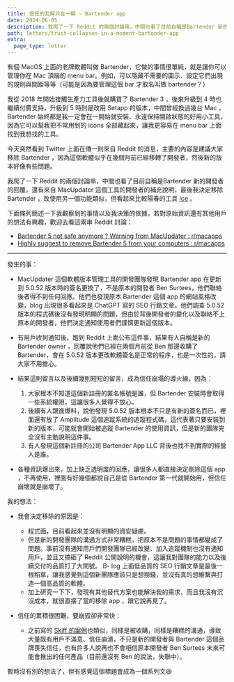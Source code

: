 ```yaml
---
title: 信任的瓦解只在一瞬 - Bartender app
date: 2024-06-05
description: 我爬了一下 Reddit 的兩個討論串，中間也看了目前自稱是Bartender 新的開發者的回覆，還有來自 MacUpdater 這個工具的開發者的補充說明，最後我決定移除 Bartender ，改使用另一個功能類似，但看起來比較陽春的工具 Ice。
path: letters/trust-collapses-in-a-moment-bartender-app
extra:
  page_type: letter
---
```


有個 MacOS 上面的老牌軟體叫做 Bartender，它做的事情很單純，就是讓你可以管理你在 Mac 頂端的 menu bar。例如，可以隱藏不需要的圖示、設定它們出現的規則與間距等等（可能是因為要管理這個 bar 才取名叫做 bartender？）

我從 2018 年開始接觸生產力工具後就購買了 Bartender 3 ，後來升級到 4 時也繼續付費支持，升級到 5 時則是改用 Setapp 的版本，中間曾經換過幾台 Mac ，Bartender 始終都是我一定會在一開始就安裝、永遠保持開啟狀態的好用小工具，因為它可以幫我把不常用到的 icons 全部藏起來，讓我更容易在 menu bar 上面找到我想找的工具。

今天突然看到 Twitter 上面在傳一則來自 Reddit 的消息，主要的內容是建議大家移除 Bartender ，因為這個軟體似乎在幾個月前已經移轉了開發者，然後新的版本好像有些問題。

我爬了一下 Reddit 的兩個討論串，中間也看了目前自稱是Bartender 新的開發者的回覆，還有來自 MacUpdater 這個工具的開發者的補充說明，最後我決定移除 Bartender ，改使用另一個功能類似，但看起來比較陽春的工具 [Ice](https://github.com/jordanbaird/Ice) 。

下面條列簡述一下我觀察到的事情以及我決策的依據，若對原始資訊還有其他用戶的想法有興趣，歡迎去看這兩串 Reddit 討論：

- [Bartender 5 not safe anymore ? Warning from MacUpdater : r/macapps](https://www.reddit.com/r/macapps/comments/1d7zjv8/bartender_5_not_safe_anymore_warning_from/)
- [Highly suggest to remove Bartender 5 from your computers : r/macapps](https://www.reddit.com/r/macapps/comments/1d87ykz/highly_suggest_to_remove_bartender_5_from_your/?sort=new)

---

發生的事：

- MacUpdater 這個軟體版本管理工具的開發團隊發現 Bartender app 在更新到 5.0.52 版本時的簽名更換了，不是原本的開發者 Ben Surtees，他們聯絡後者得不到任何回應。他們也發現原本 Bartender 這個 app 的網站風格改變，blog 出現很多看起來是 ChatGPT 寫的 SEO 行銷文章。他們調查 5.0.52 版本的程式碼後沒有發現明顯的問題，但由於背後開發者的變化以及聯絡不上原本的開發者，他們決定通知使用者們謹慎更新這個版本。

- 有用戶收到通知後，跑到 Reddit 上面公布這件事，結果有人自稱是新的 Bartender owner ，回覆說他們已經在兩個月前從 Ben 那邊收購了 Bartender，會在 5.0.52 版本更改軟體簽名是正常的程序，也是一次性的，請大家不用擔心。

- 結果這則留言以及後續幾則短短的留言，成為信任崩塌的導火線，因為：
    1. 大家根本不知道這個新註冊的匿名帳號是誰，但 Bartender 安裝時會取得一些系統權限，這讓很多人覺得不放心。
    2. 後續有人跟進爆料，說他發現 5.0.52 版本根本不只是有新的簽名而已，裡面還有放了 Amplitude 這個追蹤系統的追蹤程式碼，這代表著只要安裝到新的版本，可能就會開始被追蹤 Bartender 的使用資訊，但是新的團隊完全沒有主動說明這件事。
    3. 有人發現這個新註冊的公司 Bartender App LLC 背後也找不到實際的經營人是誰。

- 各種資訊爆出來，加上缺乏透明度的回應，讓很多人都直接決定刪除這個 app ，不再使用，裡面有好幾個都說自己是從 Bartender 第一代就開始用，但信任崩壞就是崩壞了。


我的想法：

- 我會決定移除的原因是：
    - 程式面，目前看起來並沒有明顯的資安疑慮。
    - 但是新的開發團隊的溝通方式非常糟糕，把原本不是問題的事情都變成了問題。事前沒有通知用戶們開發團隊已經改變、加入追蹤機制也沒有通知用戶，並且又搞砸了 Reddit 公開說明的機會，這讓我對團隊的能力以及後續交付的品質打了大問號。
    B- log 上面低品質的 SEO 行銷文章是最後一根稻草，讓我感覺到這個新團隊應該只是想撈錢，並沒有真的想維繫與打造一個高品質的軟體。
    - 加上研究一下下，發現有其他替代方案也能解決我的需求，而且我沒有沉沒成本，就很直接了當的移除 app ，跟它說再見了。

- 信任的累積很困難，要崩毀卻非常快：
    - 之前寫的 [Skiff 的案例](https://world.hey.com/mimir/a-letter-from-pj-skiff-notion-skiff-4f075074)也類似，同樣是被收購，同樣是糟糕的溝通，導致大量既有用戶不滿意、信任崩潰，不只是新的開發者與 Bartender 這個品牌喪失信任，也有許多人說再也不會相信原本開發者 Ben Surtees 未來可能會推出的任何產品（目前還沒有 Ben 的說法，失聯中）。


暫時沒有別的想法了，但有感覺這個標題會成為一個系列文😆
